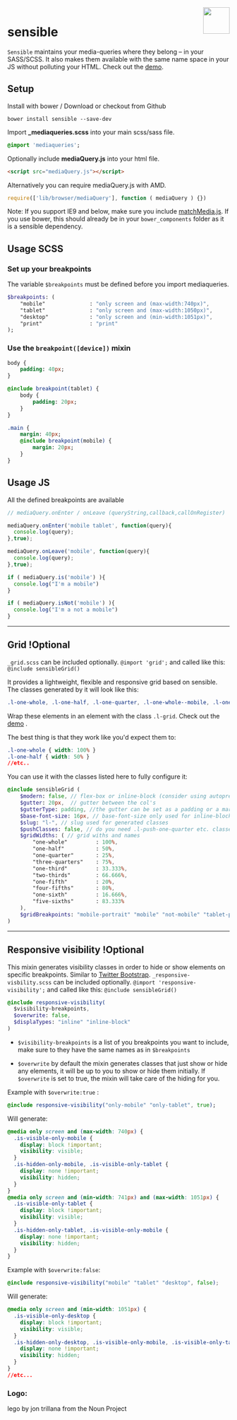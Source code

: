 <img id="logo" align="right" height="60" src="http://imgh.us/noun_3400_cc.svg">

# sensible

`Sensible` maintains your media-queries where they belong – in your SASS/SCSS. It also makes them available with the same name space in your JS without polluting your HTML. Check out the [demo](http://codepen.io/meodai/pen/kzwAy?editors=011).


## Setup

Install with bower / Download or checkout from Github
```shell
bower install sensible --save-dev
```

Import **_mediaqueries.scss** into your main scss/sass file.

```sass
@import 'mediaqueries';
```

Optionally include **mediaQuery.js** into your html file.

```html
<script src="mediaQuery.js"></script>
```

Alternatively you can require mediaQuery.js with AMD.

```javascript
require(['lib/browser/mediaQuery'], function ( mediaQuery ) {})
```

Note: If you support IE9 and below, make sure you include [matchMedia.js](https://github.com/paulirish/matchMedia.js). If you use bower, this should already be in your ```bower_components``` folder as it is a sensible dependency.


## Usage SCSS

### Set up your breakpoints
The variable `$breakpoints` must be defined before you import mediaqueries.

```sass
$breakpoints: (
    "mobile"              : "only screen and (max-width:740px)",
    "tablet"              : "only screen and (max-width:1050px)",
    "desktop"             : "only screen and (min-width:1051px)",
    "print"               : "print"
);
```

### Use the `breakpoint([device])` mixin

```sass
body {
    padding: 40px;
}

@include breakpoint(tablet) {
    body {
        padding: 20px;
    }
}

.main {
    margin: 40px;
    @include breakpoint(mobile) {
        margin: 20px;
    }
}
```


## Usage JS
All the defined breakpoints are available

```javascript
// mediaQuery.onEnter / onLeave (queryString,callback,callOnRegister)

mediaQuery.onEnter('mobile tablet', function(query){
  console.log(query);
},true);

mediaQuery.onLeave('mobile', function(query){
  console.log(query);
},true);

if ( mediaQuery.is('mobile') ){
  console.log("I'm a mobile")
}

if ( mediaQuery.isNot('mobile') ){
  console.log("I'm a not a mobile")
}
```

- - -

## Grid !Optional
`_grid.scss` can be included optionally. `@import 'grid';` and called like this: `@include sensibleGrid()`

It provides a lightweight, flexible and responsive grid based on sensible. The classes generated by it will look like this:

```css
.l-one-whole, .l-one-half, .l-one-quarter, .l-one-whole--mobile, .l-one-half--mobile, .l-one-quarter--mobile
```

Wrap these elements in an element with the class `.l-grid`. Check out the [demo](http://codepen.io/meodai/pen/kzwAy?editors=011) .

The best thing is that they work like you'd expect them to:

```css
.l-one-whole { width: 100% }
.l-one-half { width: 50% }
//etc..
```

You can use it with the classes listed here to fully configure it:

```sass
@include sensibleGrid (
    $modern: false, // flex-box or inline-block (consider using autoprefixer if you use flex-box)
    $gutter: 20px,	// gutter between the col's
    $gutterType: padding, //the gutter can be set as a padding or a margin (margin will use calc() doe)
    $base-font-size: 16px, // base-font-size only used for inline-block layout
    $slug: "l-", // slug used for generated classes
    $pushClasses: false, // do you need .l-push-one-quarter etc. classes ?
    $gridWidths: ( // grid withs and names
        "one-whole"         : 100%,
        "one-half"          : 50%,
        "one-quarter"       : 25%,
        "three-quarters"    : 75%,
        "one-third"         : 33.333%,
        "two-thirds"        : 66.666%,
        "one-fifth"         : 20%,
        "four-fifths"       : 80%,
        "one-sixth"         : 16.666%,
        "five-sixths"       : 83.333%
    ),
    $gridBreakpoints: "mobile-portrait" "mobile" "not-mobile" "tablet-portrait" "tablet" "not-tablet"  "print" // only include the breakpoints you use here to avoid a bloated css
)
```

- - -

## Responsive visibility !Optional
This mixin generates visibility classes in order to hide or show elements on specific breakpoints.
Similar to [Twitter Bootstrap](http://getbootstrap.com/2.3.2/scaffolding.html#responsive).
`_responsive-visbility.scss` can be included optionally. `@import 'responsive-visibility';` and called like this: `@include sensibleGrid()`

```sass
@include responsive-visibility(
  $visibility-breakpoints,
  $overwrite: false,
  $displaTypes: "inline" "inline-block"
)
```

- `$visibility-breakpoints` is a list of you breakpoints you want to include, make sure to they have the same names as in `$breakpoints`

- `$overwrite` by default the mixin generates classes that just show or hide any elements, it will be up to you to show or hide them initially. If `$overwrite` is set to true, the mixin will take care of the hiding for you.

Example with `$overwrite:true` :

```sass
@include responsive-visibility("only-mobile" "only-tablet", true);
```

Will generate:

```css
@media only screen and (max-width: 740px) {
  .is-visible-only-mobile {
    display: block !important;
    visibility: visible;
  }
  .is-hidden-only-mobile, .is-visible-only-tablet {
    display: none !important;
    visibility: hidden;
  }
}
@media only screen and (min-width: 741px) and (max-width: 1051px) {
  .is-visible-only-tablet {
    display: block !important;
    visibility: visible;
  }
  .is-hidden-only-tablet, .is-visible-only-mobile {
    display: none !important;
    visibility: hidden;
  }
}
```

Example with `$overwrite:false`:

```scss
@include responsive-visibility("mobile" "tablet" "desktop", false);
```

Will generate:

```css
@media only screen and (min-width: 1051px) {
  .is-visible-only-desktop {
    display: block !important;
    visibility: visible;
  }
  .is-hidden-only-desktop, .is-visible-only-mobile, .is-visible-only-tablet {
    display: none !important;
    visibility: hidden;
  }
}
//etc...
```
### Logo:
lego by jon trillana from the Noun Project
